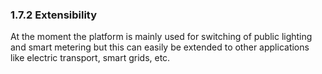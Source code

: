 ### 1.7.2 Extensibility

At the moment the platform is mainly used for switching of public lighting and smart metering but this can easily be extended to other applications like electric transport, smart grids, etc.

